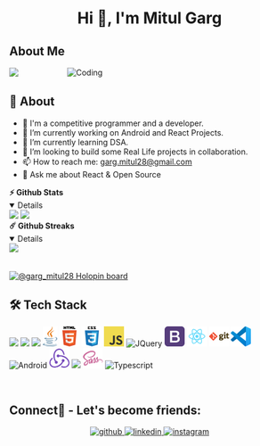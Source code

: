 ### <h1 align="center">Hi 👋, I'm Mitul Garg</h1>

About Me
-------------
<!--
**gargmitul28/gargmitul28** is a ✨ _special_ ✨ repository because its `README.md` (this file) appears on your GitHub profile.
Here are some ideas to get you started:
-->

<img align="right" alt="Coding" width="400" src="https://miro.medium.com/max/875/1*Urc28sbnORGOW5oyohQ06g.gif" >
<p align="left"> <img src="https://komarev.com/ghpvc/?username=gargmitul28" /> </p>


## 🧐 About
- 🧑 I'm a competitive programmer and a developer.
- 🔭 I’m currently working on Android and React Projects.
- 🌱 I’m currently learning DSA.
- 👯 I’m looking to build some Real Life projects in collaboration.
- 📫 How to reach me: garg.mitul28@gmail.com
- 💬 Ask me about React & Open Source

<summary><b>⚡ Github Stats</b></summary>
<details open>
<img height="180em" src="https://github-readme-stats.vercel.app/api?username=gargmitul28&show_icons=true&hide_border=true" />
<img height="180em" src="https://github-readme-stats.vercel.app/api/top-langs/?username=gargmitul28&exclude_repo=KNN-Image-Classification&show_icons=true&hide_border=true&layout=compact&langs_count=8"/>
</details>

<summary><b>☄️ Github Streaks</b></summary>
<details open>
<img src="https://github-readme-streak-stats.herokuapp.com/?user=gargmitul28&hide_border=true" />
</details>
<br>

[![@garg_mitul28 Holopin board](https://holopin.me/garg_mitul28)](https://holopin.io/@garg_mitul28)

## 🛠 Tech Stack
<!-- BLOG-POST-LIST:START -->
<!-- BLOG-POST-LIST:END -->

<img src="https://upload.wikimedia.org/wikipedia/commons/1/18/ISO_C%2B%2B_Logo.svg"  height="36px"> <img src="https://cdn.iconscout.com/icon/free/png-512/c-programming-569564.png"  height="36px"> 
<img src="https://www.python.org/static/opengraph-icon-200x200.png"  height="36px">
<img src="https://raw.githubusercontent.com/gilbarbara/logos/master/logos/java.svg" alt="Java" height="36px"/>
<img src="https://raw.githubusercontent.com/github/explore/80688e429a7d4ef2fca1e82350fe8e3517d3494d/topics/html/html.png"  height="36px"> 
<img src="https://raw.githubusercontent.com/github/explore/80688e429a7d4ef2fca1e82350fe8e3517d3494d/topics/css/css.png"  height="36px"> 
<img src="https://raw.githubusercontent.com/github/explore/80688e429a7d4ef2fca1e82350fe8e3517d3494d/topics/javascript/javascript.png"  height="36px"> 
<img src="https://raw.githubusercontent.com/danielcranney/readme-generator/main/public/icons/skills/jquery-colored.svg" height="36" alt="JQuery"/>
<img src="https://raw.githubusercontent.com/github/explore/80688e429a7d4ef2fca1e82350fe8e3517d3494d/topics/bootstrap/bootstrap.png"  height="36px"> 
<img src="https://raw.githubusercontent.com/github/explore/80688e429a7d4ef2fca1e82350fe8e3517d3494d/topics/react/react.png"  height="36px">
<img src="https://raw.githubusercontent.com/github/explore/80688e429a7d4ef2fca1e82350fe8e3517d3494d/topics/git/git.png"  height="36px">
<img src="https://raw.githubusercontent.com/github/explore/80688e429a7d4ef2fca1e82350fe8e3517d3494d/topics/visual-studio-code/visual-studio-code.png"  height="36px">
<img src="https://raw.githubusercontent.com/gilbarbara/logos/master/logos/android-icon.svg" alt="Android" height="36px"/> 
<img src="https://raw.githubusercontent.com/devicons/devicon/master/icons/redux/redux-original.svg" height="36px"/>
<img src="https://www.vectorlogo.zone/logos/tailwindcss/tailwindcss-icon.svg" height="36px"/>
<img src="https://raw.githubusercontent.com/devicons/devicon/master/icons/sass/sass-original.svg" height="36px"/>
<img src="https://raw.githubusercontent.com/danielcranney/readme-generator/main/public/icons/skills/typescript-colored.svg" height="36" alt="Typescript"/>

<br>

## Connect🙌 - Let's become friends:
<div align="center">
<a href="https://github.com/gargmitul28" target="_blank">
<img src=https://img.shields.io/badge/github-%2324292e.svg?&style=for-the-badge&logo=github&logoColor=white alt=github style="margin-bottom: 5px;" />
</a>
<a href="https://www.linkedin.com/in/mitul-garg-9428201a0/" target="_blank">
<img src=https://img.shields.io/badge/linkedin-%231E77B5.svg?&style=for-the-badge&logo=linkedin&logoColor=white alt=linkedin style="margin-bottom: 5px;" />
</a>
<a href="https://www.instagram.com/garg_mitul_/" target="_blank">
<img src=https://img.shields.io/badge/instagram-%23000000.svg?&style=for-the-badge&logo=instagram&logoColor=white alt=instagram style="margin-bottom: 5px;" />
</a>
</div> 
